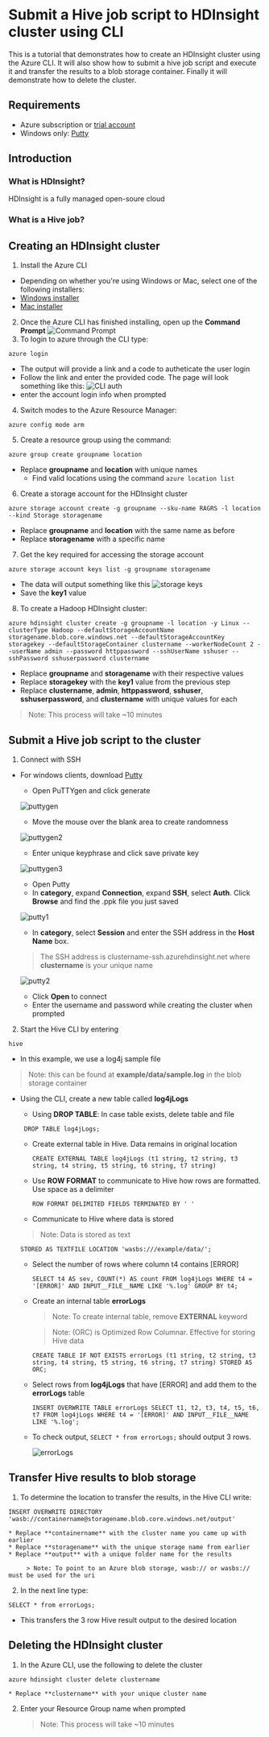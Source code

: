 # Submit a Hive job script to HDInsight cluster using CLI
This is a tutorial that demonstrates how to create an HDInsight cluster using the Azure CLI. It will also show how to submit a hive job 
script and execute it and transfer the results to a blob storage container. Finally it will demonstrate how to delete the cluster.
## Requirements
* Azure subscription or [trial account](https://azure.microsoft.com/en-us/free/)
* Windows only: [Putty](http://www.chiark.greenend.org.uk/~sgtatham/putty/latest.html)

## Introduction
### What is HDInsight?
HDInsight is a fully managed open-soure cloud 

### What is a Hive job?

## Creating an HDInsight cluster
1. Install the Azure CLI
  * Depending on whether you're using Windows or Mac, select one of the following installers:
  * [Windows installer](http://aka.ms/webpi-azure-cli)
  * [Mac installer](http://aka.ms/mac-azure-cli)
2. Once the Azure CLI has finished installing, open up the **Command Prompt**
 ![Command Prompt](https://github.com/jlock26/JonathanLockwoodAzure/blob/master/cmd.png "Command Prompt")
3. To login to azure through the CLI type:
 ```
 azure login
 ```
  * The output will provide a link and a code to autheticate the user login
  * Follow the link and enter the provided code. The page will look something like this:
 ![CLI auth](https://github.com/jlock26/JonathanLockwoodAzure/blob/master/azure%20cli%20login%202.JPG "azure cli authentication")
  * enter the account login info when prompted

4. Switch modes to the Azure Resource Manager:

 ```
 azure config mode arm
 ```

5. Create a resource group using the command:
 ```
 azure group create groupname location
 ```
 * Replace **groupname** and **location** with unique names
   * Find valid locations using the command ```azure location list```
   
6. Create a storage account for the HDInsight cluster
 ```
 azure storage account create -g groupname --sku-name RAGRS -l location --kind Storage storagename
 ```
 * Replace **groupname** and **location** with the same name as before
 * Replace **storagename** with a specific name
7. Get the key required for accessing the storage account
 ```
 azure storage account keys list -g groupname storagename
 ```
 * The data will output something like this
 ![storage keys](https://github.com/jlock26/JonathanLockwoodAzure/blob/master/storage%20keys.JPG "storage keys")
 * Save the **key1** value

8. To create a Hadoop HDInsight cluster:
 ```
 azure hdinsight cluster create -g groupname -l location -y Linux --clusterType Hadoop --defaultStorageAccountName storagename.blob.core.windows.net --defaultStorageAccountKey storagekey --defaultStorageContainer clustername --workerNodeCount 2 --userName admin --password httppassword --sshUserName sshuser --sshPassword sshuserpassword clustername
 ```
 * Replace **groupname** and **storagename** with their respective values
 * Replace **storagekey** with the **key1** value from the previous step
 * Replace **clustername**, **admin**, **httppassword**, **sshuser**, **sshuserpassword**, and **clustername** with unique values for each
 
 > Note: This process will take ~10 minutes

## Submit a Hive job script to the cluster
1. Connect with SSH
 * For windows clients, download [Putty](http://www.chiark.greenend.org.uk/~sgtatham/putty/latest.html)
   * Open PuTTYgen and click generate  
   
   ![puttygen](https://github.com/jlock26/JonathanLockwoodAzure/blob/master/puttygen.JPG "puttygen")
   * Move the mouse over the blank area to create randomness
   
   ![](https://github.com/jlock26/JonathanLockwoodAzure/blob/master/puttygen2.JPG "puttygen2")
   
   * Enter unique keyphrase and click save private key
   
   ![](https://github.com/jlock26/JonathanLockwoodAzure/blob/master/puttygen3.JPG "puttygen3")
   
   * Open Putty
    * In **category**, expand **Connection**, expand **SSH**, select **Auth**. Click **Browse** and find the .ppk file you just saved
    
    ![](https://github.com/jlock26/JonathanLockwoodAzure/blob/master/putty1.JPG "putty1")
    
    * In **category**, select **Session** and enter the SSH address in the **Host Name** box.
     > The SSH address is clustername-ssh.azurehdinsight.net where **clustername** is your unique name
     
     ![](https://github.com/jlock26/JonathanLockwoodAzure/blob/master/putty2.JPG "putty2")
     
     * Click **Open** to connect
     * Enter the username and password while creating the cluster when prompted
2. Start the Hive CLI by entering
 ```
 hive
 ```
 
 * In this example, we use a log4j sample file 
  > Note: this can be found at **example/data/sample.log** in the blob storage container
   
 * Using the CLI, create a new table called **log4jLogs**
   * Using **DROP TABLE**: In case table exists, delete table and file
    
    ```
     DROP TABLE log4jLogs;
     ```
   * Create external table in Hive. Data remains in original location
     
     ```
     CREATE EXTERNAL TABLE log4jLogs (t1 string, t2 string, t3 string, t4 string, t5 string, t6 string, t7 string)
     ```
   * Use **ROW FORMAT** to communicate to Hive how rows are formatted. Use space as a delimiter
    
     ```
     ROW FORMAT DELIMITED FIELDS TERMINATED BY ' '
     ```
   * Communicate to Hive where data is stored
    > Note: Data is stored as text
    
     ```
     STORED AS TEXTFILE LOCATION 'wasbs:///example/data/';
     ```
   * Select the number of rows where column t4 contains [ERROR]
     
     ```
     SELECT t4 AS sev, COUNT(*) AS count FROM log4jLogs WHERE t4 = '[ERROR]' AND INPUT__FILE__NAME LIKE '%.log' GROUP BY t4;
     ```
   * Create an internal table **errorLogs**  
    
     > Note: To create internal table, remove **EXTERNAL** keyword
     
     > Note: (ORC) is Optimized Row Columnar. Effective for storing Hive data
    
     ```
     CREATE TABLE IF NOT EXISTS errorLogs (t1 string, t2 string, t3 string, t4 string, t5 string, t6 string, t7 string) STORED AS ORC;
     ```
   
   * Select rows from **log4jLogs** that have [ERROR] and add them to the **errorLogs** table
     
     ```
     INSERT OVERWRITE TABLE errorLogs SELECT t1, t2, t3, t4, t5, t6, t7 FROM log4jLogs WHERE t4 = '[ERROR]' AND INPUT__FILE__NAME LIKE '%.log';
     ```
   * To check output, ```SELECT * from errorLogs;``` should output 3 rows. 

     ![](https://github.com/jlock26/JonathanLockwoodAzure/blob/master/errorLogs.JPG "errorLogs")
     
## Transfer Hive results to blob storage
 1. To determine the location to transfer the results, in the Hive CLI write:
 
   ```
   INSERT OVERWRITE DIRECTORY 'wasb://containername@storagename.blob.core.windows.net/output'
   ```
    * Replace **containername** with the cluster name you came up with earlier
    * Replace **storagename** with the unique storage name from earlier
    * Replace **output** with a unique folder name for the results
    
         > Note: To point to an Azure blob storage, wasb:// or wasbs:// must be used for the uri
         
 2. In the next line type:
   ```
   SELECT * from errorLogs;
   ```
   * This transfers the 3 row Hive result output to the desired location
    
## Deleting the HDInsight cluster
 1. In the Azure CLI, use the following to delete the cluster
 
   ```
   azure hdinsight cluster delete clustername
   ```
    * Replace **clustername** with your unique cluster name
 2. Enter your Resource Group name when prompted
    
    > Note: This process will take ~10 minutes
     
    
